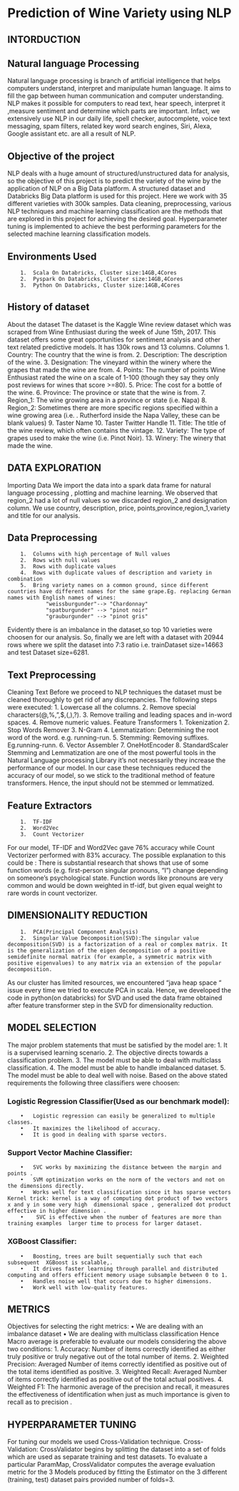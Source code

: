 # Prediction of Wine Variety using NLP

## INTORDUCTION

## Natural language Processing
Natural language processing is branch of artificial intelligence that helps computers understand, interpret and manipulate human language. It aims to fill the gap between human communication and computer understanding.
NLP makes it possible for computers to read text, hear speech, interpret it ,measure sentiment and determine which parts are important. Infact, we extensively use NLP in our daily life, spell checker, autocomplete, voice text messaging, spam filters, related key word search engines, Siri, Alexa, Google assistant etc. are all a result of NLP.

## Objective of the project
NLP deals with a huge amount of structured/unstructured data for analysis, so the objective of this project is to predict the variety of the wine by the application of NLP on a Big Data platform. A structured dataset and Databricks Big Data platform is used for this project.
Here we work with 35 different varieties with 300k samples. Data cleaning, preprocessing, various NLP techniques and machine learning classification are the methods that are explored in this project for achieving the desired goal.
Hyperparameter tuning is implemented to achieve the best performing parameters for the selected machine learning classification models.

## Environments Used
        1.	Scala On Databricks, Cluster size:14GB,4Cores
        2.	Pyspark On Databricks, Cluster size:14GB,4Cores
        3.	Python On Databricks, Cluster size:14GB,4Cores

## History of dataset
About the dataset
The dataset is the Kaggle Wine review dataset which was scraped from Wine Enthusiast during the week of June 15th, 2017. This dataset offers some great opportunities for sentiment analysis and other text related predictive models.
It has 130k rows and 13 columns.
Columns
        1.	Country: The country that the wine is from.
        2.	Description: The description of the wine.
        3.	Designation: The vineyard within the winery where the grapes that made the wine are from.
        4.	Points: The number of points Wine Enthusiast rated the wine on a scale of 1-100 (though they say they only post reviews for wines that score >=80).
        5.	Price: The cost for a bottle of the wine.
        6.	Province: The province or state that the wine is from.
        7.	Region_1: The wine growing area in a province or state (i.e. Napa)
        8.	Region_2: Sometimes there are more specific regions specified within a wine growing area (i.e. . Rutherford inside the Napa Valley, these can be blank values)
        9.	Taster Name
        10.	Taster Twitter Handle
        11.	Title: The title of the wine review, which often contains the vintage.
        12.	Variety: The type of grapes used to make the wine (i.e. Pinot Noir).
        13.	Winery: The winery that made the wine.

## DATA EXPLORATION
Importing Data
We import the data into a spark data frame for natural language processing , plotting and machine learning. We observed that region_2 had a lot of null values so we discarded region_2 and designation column.
We use country, description, price, points,province,region_1,variety and title for our analysis.

## Data Preprocessing
        1.	Columns with high percentage of Null values
        2.	Rows with null values
        3.	Rows with duplicate values
        4.	Rows with duplicate values of description and variety in combination
        5.  Bring variety names on a common ground, since different countries have different names for the same grape.Eg. replacing German names with English names of wines:
                "weissburgunder"--> "Chardonnay"
                "spatburgunder" --> "pinot noir"
                "grauburgunder" --> "pinot gris"
Evidently there is an imbalance in the dataset,so top 10 varieties were choosen for our analysis. So, finally we are left with a dataset with  20944 rows where we split the dataset into 7:3 ratio i.e. trainDataset size=14663 and test Dataset size=6281.

## Text Preprocessing
Cleaning Text
Before we proceed to NLP techniques the dataset must be cleaned thoroughly to get rid of any discrepancies.
The following steps were executed:
        1.	Lowercase all the columns.
        2.	Remove special characters(@,%,”,$,(,),?).
        3.	Remove trailing and leading spaces and in-word spaces. 
        4.	Remove numeric values.
Feature Transformers
        1.	Tokenization
        2.	Stop Words Remover
        3.	N-Gram
        4.	Lemmatization: Determining the root word of the word. e.g. running-run.
        5.	Stemming: Removing suffixes. Eg.running-runn.
        6.	Vector Assembler
        7.	OneHotEncoder
        8.	StandardScaler
Stemming and Lemmatization are one of the most powerful tools in the Natural Language processing Library it’s not necessarily they increase the performance of our model. In our case these techniques reduced the accuracy of our model, so we stick to the traditional method of feature transformers.
Hence, the input should not be stemmed or lemmatized.

## Feature Extractors
        1.	TF-IDF
        2.	Word2Vec
        3.	Count Vectorizer
For our model, TF-IDF and Word2Vec gave 76% accuracy while Count Vectorizer performed with 83% accuracy. 
The possible explanation to this could be :
 There is substantial research that shows that use of some function words (e.g. first-person singular pronouns, “I”) change depending on someone’s psychological state. Function words like pronouns are very common and would be down weighted in tf-idf, but given equal weight to rare words in count vectorizer. 

## DIMENSIONALITY REDUCTION
        1.	PCA(Principal Component Analysis)
        2.	Singular Value Decomposition(SVD):The singular value decomposition(SVD) is a factorization of a real or complex matrix. It is the generalization of the eigen decomposition of a positive semidefinite normal matrix (for example, a symmetric matrix with positive eigenvalues) to any matrix via an extension of the popular decomposition.
As our cluster has limited resources, we encountered “java heap space “ issue every time we tried to execute PCA in scala. Hence, we developed the code in python(on databricks) for SVD and used the data frame obtained after feature transformer step in the SVD for dimensionality reduction.

## MODEL SELECTION
The major problem statements that must be satisfied by the model are:
        1.	It is a supervised learning scenario.
        2.	The objective directs towards a classification problem.
        3.	The model must be able to deal with multiclass classification.
        4.	The model must be able to handle imbalanced dataset.
        5.	The model must be able to deal  well with noise.
Based on the above stated requirements the following three classifiers were choosen:
### Logistic Regression Classifier(Used as our benchmark model):
        •	Logistic regression can easily be generalized to multiple classes.
        •	It maximizes the likelihood of accuracy.
        •	It is good in dealing with sparse vectors.
### Support Vector Machine Classifier:
        •	SVC works by maximizing the distance between the margin and points .
        •	SVM optimization works on the norm of the vectors and not on the dimensions directly.
        •	Works well for text classification since it has sparse vectors  Kernel trick: kernel is a way of computing dot product of two vectors x and y in some very high  dimensional space , generalized dot product effective in higher dimension .
        •	 SVC is effective when the number of features are more than training examples  larger time to process for larger dataset.
### XGBoost Classifier:
        •	Boosting, trees are built sequentially such that each subsequent  XGBoost is scalable,.
        •	It drives faster learning through parallel and distributed computing and offers efficient memory usage subsample between 0 to 1.
        •	Handles noise well that occurs due to higher dimensions.
        •	Work well with low-quality features.

## METRICS
Objectives for selecting the right metrics:
        •	We are dealing with an imbalance dataset
        •	We are dealing with multiclass classification
Hence Macro average is preferable  to evaluate our models considering the above two conditions:
        1.	Accuracy: Number of items correctly identified as either truly positive or truly negative out of the total number of items.
        2.	Weighted Precision: Averaged Number of items correctly identified as positive out of the total items identified as positive.
        3.	Weighted Recall: Averaged Number of items correctly identified as positive out of the total actual positives.
        4.	Weighted F1: The harmonic average of the precision and recall, it measures the effectiveness of identification when just as much importance is given to recall as to precision .

## HYPERPARAMETER TUNING
For tuning our models we used Cross-Validation technique.
Cross-Validation: CrossValidator begins by splitting the dataset into a set of folds which are used as separate training and test datasets. To evaluate a particular ParamMap, CrossValidator computes the average evaluation metric for the 3 Models produced by fitting the Estimator on the 3 different (training, test) dataset pairs provided number of folds=3.






